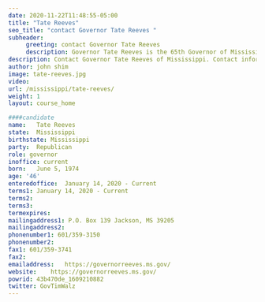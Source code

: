 ```yaml
---
date: 2020-11-22T11:48:55-05:00
title: "Tate Reeves"
seo_title: "contact Governor Tate Reeves "
subheader:
     greeting: contact Governor Tate Reeves 
     description: Governor Tate Reeves is the 65th Governor of Mississippi. When elected in 2003 for his first public office, Governor Reeves became the youngest state treasurer in our country and the first Republican to hold the office in Mississippi. He was elected in 2011 and re-elected four years later as the 32nd Lieutenant Governor, leading the Mississippi Senate. A Rankin County native, Governor Reeves is a graduate of Florence High School and an honors graduate of Millsaps College, where he earned a bachelor’s degree in economics. He holds the Chartered Financial Analyst designation. Governor Reeves and his wife, Elee, are the proud parents of three daughters, Tyler, Emma, and Maddie.
description: Contact Governor Tate Reeves of Mississippi. Contact information for Tate Reeves includes his email address, phone number, and mailing address.
author: john shim
image: tate-reeves.jpg
video:
url: /mississippi/tate-reeves/
weight: 1
layout: course_home

####candidate
name:	Tate Reeves
state:	Mississippi
birthstate: Mississippi
party:	Republican
role: governor
inoffice: current
born:	June 5, 1974
age: '46'
enteredoffice:	January 14, 2020 - Current 
terms1: January 14, 2020 - Current
terms2: 
terms3: 
termexpires:	
mailingaddress1: P.O. Box 139 Jackson, MS 39205
mailingaddress2:		
phonenumber1: 601/359-3150
phonenumber2:	
fax1: 601/359-3741
fax2: 
emailaddress:	https://governorreeves.ms.gov/
website:	https://governorreeves.ms.gov/
powrid: 43b470de_1609210882
twitter: GovTimWalz
---
```




